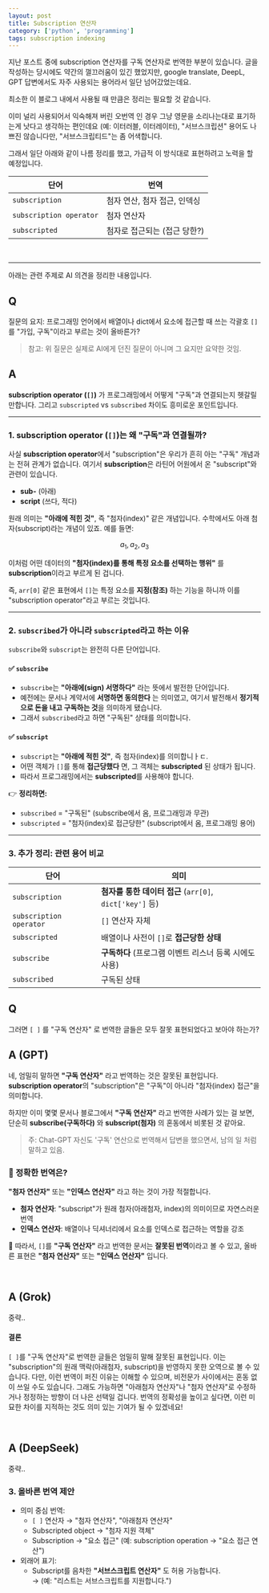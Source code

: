 ```yaml
---
layout: post
title: Subscription 연산자
category: ['python', 'programming']
tags: subscription indexing
---
```


지난 포스트 중에 subscription 연산자를 구독 연산자로 번역한 부분이 있습니다. 글을 작성하는 당시에도 약간의 껄끄러움이 있긴 했었지만, google translate, DeepL, GPT 답변에서도 자주 사용되는 용어라서 일단 넘어갔었는데요.

최소한 이 블로그 내에서 사용될 때 만큼은 정리는 필요할 것 같습니다.

이미 널리 사용되어서 익숙해져 버린 오번역 인 경우 그냥 영문을 소리나는대로 표기하는게 낫다고 생각하는 편인데요 (예: 이터러블, 이터레이터), "서브스크립션" 용어도 나쁘진 않습니다만, "서브스크립티드"는 좀 어색합니다.

그래서 일단 아래와 같이 나름 정리를 했고, 가급적 이 방식대로 표현하려고 노력을 할 예정입니다.

| 단어 | 번역 |
|------|------|
| `subscription` | 첨자 연산, 첨자 접근, 인덱싱 |
| `subscription operator` | 첨자 연산자 |
| `subscripted` | 첨자로 접근되는 (접근 당한?) |


<br>

---

아래는 관련 주제로 AI 의견을 정리한 내용입니다.

## Q

질문의 요지: 프로그래밍 언어에서 배열이나 dict에서 요소에 접근할 때 쓰는 각괄호 `[]`를 "가입, 구독"이라고 부르는 것이 올바른가?

> 참고: 위 질문은 실제로 AI에게 던진 질문이 아니며 그 요지만 요약한 것임.


## A

**subscription operator (`[]`)** 가 프로그래밍에서 어떻게 "구독"과 연결되는지 헷갈릴 만합니다. 그리고 `subscripted` vs `subscribed` 차이도 흥미로운 포인트입니다.

---

### 1. **subscription operator (`[]`)는 왜 "구독"과 연결될까?**
사실 **subscription operator**에서 "subscription"은 우리가 흔히 아는 "구독" 개념과는 전혀 관계가 없습니다. 여기서 **subscription**은 라틴어 어원에서 온 "subscript"와 관련이 있습니다.

- **sub-** (아래)
- **script** (쓰다, 적다)

원래 의미는 **"아래에 적힌 것"**, 즉 "첨자(index)" 같은 개념입니다.
수학에서도 아래 첨자(subscript)라는 개념이 있죠. 예를 들면:

$$ a_1, a_2, a_3 $$


이처럼 어떤 데이터의 **"첨자(index)를 통해 특정 요소를 선택하는 행위"** 를 **subscription**이라고 부르게 된 겁니다.

즉, `arr[0]` 같은 표현에서 `[]`는 특정 요소를 **지정(참조)** 하는 기능을 하니까 이를 "subscription operator"라고 부르는 것입니다.

---

### 2. **`subscribed`가 아니라 `subscripted`라고 하는 이유**
`subscribe`와 `subscript`는 완전히 다른 단어입니다.

#### ✅ `subscribe`
- `subscribe`는 **"아래에(sign) 서명하다"** 라는 뜻에서 발전한 단어입니다.
- 예전에는 문서나 계약서에 **서명하면 동의한다** 는 의미였고, 여기서 발전해서 **정기적으로 돈을 내고 구독하는 것**을 의미하게 됐습니다.
- 그래서 `subscribed`라고 하면 "구독된" 상태를 의미합니다.

#### ✅ `subscript`
- `subscript`는 **"아래에 적힌 것"**, 즉 첨자(index)를 의미합니ㅏㄷ.
- 어떤 객체가 `[]`를 통해 **접근당했다** 면, 그 객체는 **subscripted** 된 상태가 됩니다.
- 따라서 프로그래밍에서는 **subscripted**를 사용해야 합니다.

👉 **정리하면:**
- `subscribed` = "구독된" (subscribe에서 옴, 프로그래밍과 무관)
- `subscripted` = "첨자(index)로 접근당한" (subscript에서 옴, 프로그래밍 용어)

---

### 3. **추가 정리: 관련 용어 비교**

| 단어 | 의미 |
|------|------|
| `subscription` | **첨자를 통한 데이터 접근** (`arr[0]`, `dict['key']` 등) |
| `subscription operator` | `[]` 연산자 자체 |
| `subscripted` | 배열이나 사전이 `[]`로 **접근당한 상태** |
| `subscribe` | **구독하다** (프로그램 이벤트 리스너 등록 시에도 사용) |
| `subscribed` | 구독된 상태 |


## Q
그러면 `[ ]` 를 "구독 연산자" 로 번역한 글들은 모두 잘못 표현되었다고 보아야 하는가?

## A (GPT)
네, 엄밀히 말하면 **"구독 연산자"** 라고 번역하는 것은 잘못된 표현입니다. **subscription operator**의 "subscription"은 "구독"이 아니라 "첨자(index) 접근"을 의미합니다.

하지만 이미 몇몇 문서나 블로그에서 **"구독 연산자"** 라고 번역한 사례가 있는 걸 보면, 단순히 **subscribe(구독하다)** 와 **subscript(첨자)** 의 혼동에서 비롯된 것 같아요.

> 주: Chat-GPT 자신도 '구독' 연산으로 번역해서 답변을 했으면서, 남의 일 처럼 말하고 있음.

### 📌 정확한 번역은?
**"첨자 연산자"** 또는 **"인덱스 연산자"** 라고 하는 것이 가장 적절합니다.
- **첨자 연산자**: "subscript"가 원래 첨자(아래첨자, index)의 의미이므로 자연스러운 번역
- **인덱스 연산자**: 배열이나 딕셔너리에서 요소를 인덱스로 접근하는 역할을 강조

📌 따라서, `[]`를 **"구독 연산자"** 라고 번역한 문서는 **잘못된 번역**이라고 볼 수 있고, 올바른 표현은 **"첨자 연산자"** 또는 **"인덱스 연산자"** 입니다.

<br>

## A (Grok)

중략..

#### 결론
`[ ]`를 "구독 연산자"로 번역한 글들은 엄밀히 말해 잘못된 표현입니다. 이는 "subscription"의 원래 맥락(아래첨자, subscript)을 반영하지 못한 오역으로 볼 수 있습니다. 다만, 이런 번역이 퍼진 이유는 이해할 수 있으며, 비전문가 사이에서는 혼동 없이 쓰일 수도 있습니다. 그래도 가능하면 "아래첨자 연산자"나 "첨자 연산자"로 수정하거나 정정하는 방향이 더 나은 선택일 겁니다. 번역의 정확성을 높이고 싶다면, 이런 미묘한 차이를 지적하는 것도 의미 있는 기여가 될 수 있겠네요!

<br>

## A (DeepSeek)

중략..

### 3. 올바른 번역 제안
- 의미 중심 번역:
  - `[ ]` 연산자 → "첨자 연산자", "아래첨자 연산자"
  - Subscripted object → "첨자 지원 객체"
  - Subscription → "요소 접근" (예: subscription operation → "요소 접근 연산")
- 외래어 표기:
  - Subscript를 음차한 **"서브스크립트 연산자"** 도 허용 가능합니다. <br>
  → (예: "리스트는 서브스크립트를 지원합니다.")
